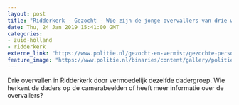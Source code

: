 ```yaml
---
layout: post
title: "Ridderkerk - Gezocht - Wie zijn de jonge overvallers van drie winkels in Ridderkerk?"
date: Thu, 24 Jan 2019 15:41:00 GMT
categories: 
- zuid-holland 
- ridderkerk 
externe_link: "https://www.politie.nl/gezocht-en-vermist/gezochte-personen/2018/december/07-wie-waren-jonge-overvallers-supermarkt-ridderkerk.html"
feature_image: "https://www.politie.nl/binaries/content/gallery/politie/gezocht/verdachten/2019/januari/07-rt/overvallen-ridderkerk/boons-3.jpg"
---
```


Drie overvallen in Ridderkerk door vermoedelijk dezelfde dadergroep. Wie herkent de daders op de camerabeelden of heeft meer informatie over de overvallers?
